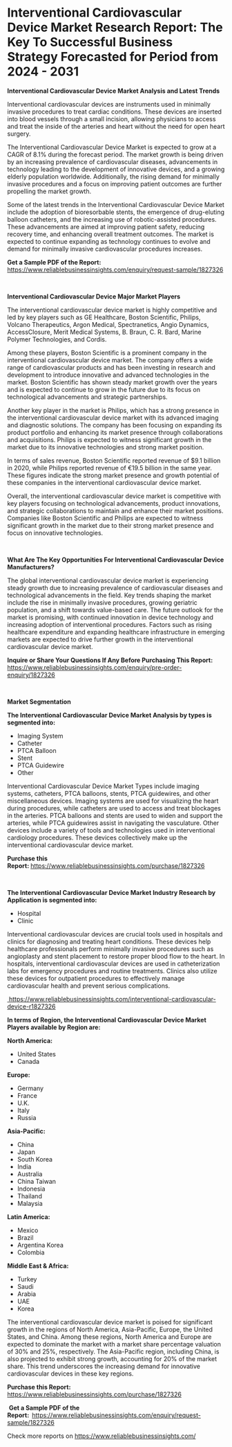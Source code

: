 <p><h1>Interventional Cardiovascular Device Market Research Report: The Key To Successful Business Strategy Forecasted for Period from 2024 - 2031</h1></p><p><strong>Interventional Cardiovascular Device Market Analysis and Latest Trends</strong></p>
<p><p>Interventional cardiovascular devices are instruments used in minimally invasive procedures to treat cardiac conditions. These devices are inserted into blood vessels through a small incision, allowing physicians to access and treat the inside of the arteries and heart without the need for open heart surgery.</p><p>The Interventional Cardiovascular Device Market is expected to grow at a CAGR of 8.1% during the forecast period. The market growth is being driven by an increasing prevalence of cardiovascular diseases, advancements in technology leading to the development of innovative devices, and a growing elderly population worldwide. Additionally, the rising demand for minimally invasive procedures and a focus on improving patient outcomes are further propelling the market growth.</p><p>Some of the latest trends in the Interventional Cardiovascular Device Market include the adoption of bioresorbable stents, the emergence of drug-eluting balloon catheters, and the increasing use of robotic-assisted procedures. These advancements are aimed at improving patient safety, reducing recovery time, and enhancing overall treatment outcomes. The market is expected to continue expanding as technology continues to evolve and demand for minimally invasive cardiovascular procedures increases.</p></p>
<p><strong>Get a Sample PDF of the Report:&nbsp;</strong> <a href="https://www.reliablebusinessinsights.com/enquiry/request-sample/1827326">https://www.reliablebusinessinsights.com/enquiry/request-sample/1827326</a></p>
<p>&nbsp;</p>
<p><strong>Interventional Cardiovascular Device Major Market Players</strong></p>
<p><p>The interventional cardiovascular device market is highly competitive and led by key players such as GE Healthcare, Boston Scientific, Philips, Volcano Therapeutics, Argon Medical, Spectranetics, Angio Dynamics, AccessClosure, Merit Medical Systems, B. Braun, C. R. Bard, Marine Polymer Technologies, and Cordis.</p><p>Among these players, Boston Scientific is a prominent company in the interventional cardiovascular device market. The company offers a wide range of cardiovascular products and has been investing in research and development to introduce innovative and advanced technologies in the market. Boston Scientific has shown steady market growth over the years and is expected to continue to grow in the future due to its focus on technological advancements and strategic partnerships.</p><p>Another key player in the market is Philips, which has a strong presence in the interventional cardiovascular device market with its advanced imaging and diagnostic solutions. The company has been focusing on expanding its product portfolio and enhancing its market presence through collaborations and acquisitions. Philips is expected to witness significant growth in the market due to its innovative technologies and strong market position.</p><p>In terms of sales revenue, Boston Scientific reported revenue of $9.1 billion in 2020, while Philips reported revenue of €19.5 billion in the same year. These figures indicate the strong market presence and growth potential of these companies in the interventional cardiovascular device market.</p><p>Overall, the interventional cardiovascular device market is competitive with key players focusing on technological advancements, product innovations, and strategic collaborations to maintain and enhance their market positions. Companies like Boston Scientific and Philips are expected to witness significant growth in the market due to their strong market presence and focus on innovative technologies.</p></p>
<p>&nbsp;</p>
<p><strong>What Are The Key Opportunities For Interventional Cardiovascular Device Manufacturers?</strong></p>
<p><p>The global interventional cardiovascular device market is experiencing steady growth due to increasing prevalence of cardiovascular diseases and technological advancements in the field. Key trends shaping the market include the rise in minimally invasive procedures, growing geriatric population, and a shift towards value-based care. The future outlook for the market is promising, with continued innovation in device technology and increasing adoption of interventional procedures. Factors such as rising healthcare expenditure and expanding healthcare infrastructure in emerging markets are expected to drive further growth in the interventional cardiovascular device market.</p></p>
<p><strong>Inquire or Share Your Questions If Any Before Purchasing This Report:</strong> <a href="https://www.reliablebusinessinsights.com/enquiry/pre-order-enquiry/1827326">https://www.reliablebusinessinsights.com/enquiry/pre-order-enquiry/1827326</a></p>
<p>&nbsp;</p>
<p><strong>Market Segmentation</strong></p>
<p><strong>The Interventional Cardiovascular Device Market Analysis by types is segmented into:</strong></p>
<p><ul><li>Imaging System</li><li>Catheter</li><li>PTCA Balloon</li><li>Stent</li><li>PTCA Guidewire</li><li>Other</li></ul></p>
<p><p>Interventional Cardiovascular Device Market Types include imaging systems, catheters, PTCA balloons, stents, PTCA guidewires, and other miscellaneous devices. Imaging systems are used for visualizing the heart during procedures, while catheters are used to access and treat blockages in the arteries. PTCA balloons and stents are used to widen and support the arteries, while PTCA guidewires assist in navigating the vasculature. Other devices include a variety of tools and technologies used in interventional cardiology procedures. These devices collectively make up the interventional cardiovascular device market.</p></p>
<p><strong>Purchase this Report:&nbsp;</strong><a href="https://www.reliablebusinessinsights.com/purchase/1827326">https://www.reliablebusinessinsights.com/purchase/1827326</a></p>
<p>&nbsp;</p>
<p><strong>The Interventional Cardiovascular Device Market Industry Research by Application is segmented into:</strong></p>
<p><ul><li>Hospital</li><li>Clinic</li></ul></p>
<p><p>Interventional cardiovascular devices are crucial tools used in hospitals and clinics for diagnosing and treating heart conditions. These devices help healthcare professionals perform minimally invasive procedures such as angioplasty and stent placement to restore proper blood flow to the heart. In hospitals, interventional cardiovascular devices are used in catheterization labs for emergency procedures and routine treatments. Clinics also utilize these devices for outpatient procedures to effectively manage cardiovascular health and prevent serious complications.</p></p>
<p><a href="https://www.reliablebusinessinsights.com/interventional-cardiovascular-device-r1827326">&nbsp;https://www.reliablebusinessinsights.com/interventional-cardiovascular-device-r1827326</a></p>
<p><strong>In terms of Region, the Interventional Cardiovascular Device Market Players available by Region are:</strong></p>
<p>
    <p> <strong> North America: </strong>
        <ul>
            <li>United States</li>
            <li>Canada</li>
        </ul>
        </p> 
    <p> <strong> Europe: </strong>
        <ul>
            <li>Germany</li>
            <li>France</li>
            <li>U.K.</li>
            <li>Italy</li>
            <li>Russia</li>
        </ul>
        </p> 
    <p> <strong> Asia-Pacific: </strong>
        <ul>
            <li>China</li>
            <li>Japan</li>
            <li>South Korea</li>
            <li>India</li>
            <li>Australia</li>
            <li>China Taiwan</li>
            <li>Indonesia</li>
            <li>Thailand</li>
            <li>Malaysia</li>
        </ul>
        </p> 
    <p> <strong> Latin America: </strong>
        <ul>
            <li>Mexico</li>
            <li>Brazil</li>
            <li>Argentina Korea</li>
            <li>Colombia</li>
        </ul>
        </p> 
    <p> <strong> Middle East & Africa: </strong>
        <ul>
            <li>Turkey</li>
            <li>Saudi</li>
            <li>Arabia</li>
            <li>UAE</li>
            <li>Korea</li>
        </ul>
    </p>
    </p>
<p><p>The interventional cardiovascular device market is poised for significant growth in the regions of North America, Asia-Pacific, Europe, the United States, and China. Among these regions, North America and Europe are expected to dominate the market with a market share percentage valuation of 30% and 25%, respectively. The Asia-Pacific region, including China, is also projected to exhibit strong growth, accounting for 20% of the market share. This trend underscores the increasing demand for innovative cardiovascular devices in these key regions.</p></p>
<p><strong>Purchase this Report: </strong><a href="https://www.reliablebusinessinsights.com/purchase/1827326">https://www.reliablebusinessinsights.com/purchase/1827326</a></p>
<p>&nbsp;<strong>Get a Sample PDF of the Report:&nbsp;&nbsp;</strong><a href="https://www.reliablebusinessinsights.com/enquiry/request-sample/1827326">https://www.reliablebusinessinsights.com/enquiry/request-sample/1827326</a></p>
<p><strong></strong></p>
<p>Check more reports on <a href="https://www.reliablebusinessinsights.com/">https://www.reliablebusinessinsights.com/</a></p>